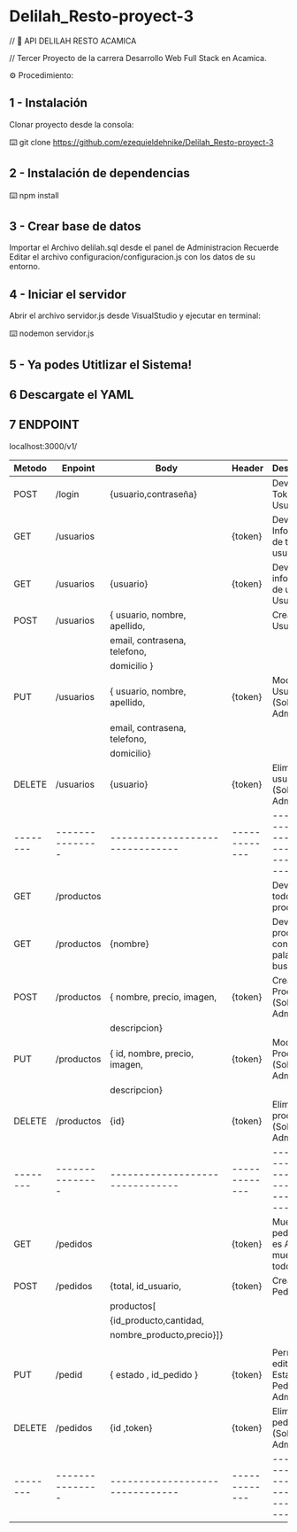 # Delilah_Resto-proyect-3

// 🔧 API DELILAH RESTO ACAMICA

// Tercer Proyecto de la carrera Desarrollo Web Full Stack en Acamica.

 ⚙️ Procedimiento:

 ## 1 - Instalación 

 Clonar proyecto desde la consola:

 ⌨️ git clone https://github.com/ezequieldehnike/Delilah_Resto-proyect-3


 ## 2 - Instalación de dependencias 

 ⌨️ npm install

 ## 3 - Crear base de datos 

 Importar el Archivo delilah.sql desde el panel de Administracion
 Recuerde Editar el archivo configuracion/configuracion.js con los datos de su entorno.

 ## 4 - Iniciar el servidor 

 Abrir el archivo servidor.js desde VisualStudio y ejecutar en terminal:

 ⌨️ nodemon servidor.js

 ## 5 - Ya podes Utitlizar el Sistema! 

 ## 6 Descargate el YAML

 ## 7 ENDPOINT

 localhost:3000/v1/

 | Metodo |    Enpoint    |             Body              |    Header   |                  Descripcion                   |
 |--------|---------------|-------------------------------|-------------|------------------------------------------------|
 |  POST  | /login        |{usuario,contraseña}		        |  	  	      | Devuelve el Token del Usuario                  |
 |  GET   | /usuarios     |                   		        |  {token}    | Devuelve Informacion de todos los usuarios     |
 |  GET   | /usuarios     |{usuario}    				          |  {token}    | Devuelve informacion de un Usuario 		         |
 |  POST  | /usuarios     |{ usuario, nombre, apellido,   |             | Crea un Usuario                                |
 |		    |		    	      |	email, contrasena, telefono,  |  		        |                                                |
 |		    |			          | domicilio  }          		    |             |					                                       |
 |   PUT  | /usuarios     |{ usuario, nombre, apellido,   |  {token}    | Modifica un Usuario      (Solo Admin)          |
 |        | 		          |email, contrasena, telefono,   |             |                                                |
 |		    |				        | domicilio}          		      |             |                                                |
 | DELETE | /usuarios     |{usuario}                      |  {token}    | Elimina un usuario       (Solo Admin)          |
 |--------|---------------|-------------------------------|-------------|------------------------------------------------|
 |   GET  | /productos    |                      	        |             | Devuelve todos los productos                   |
 |   GET  | /productos    | {nombre}               	      |             | Devuelve prod. contenga la palabra buscada     |
 |  POST  | /productos    |{ nombre, precio, imagen,      |  {token}    | Crea un Producto         (Solo Admin)          |
 |		    |	              |	descripcion}                  |             |                                                |
 |  PUT   | /productos    |{ id, nombre, precio, imagen,  |  {token}    | Modifica un Producto      (Solo Admin)         |
 |		    |	              |	descripcion}                  |             |                                                |
 | DELETE | /productos    |{id}	                  	      |  {token}    | Elimina un producto       (Solo Admin)         |
 |--------|---------------|-------------------------------|-------------|------------------------------------------------|
 |  GET   | /pedidos      |                      	        |  {token}    | Muestra pedidos(si es Admin muestra todos)     |
 |  POST  | /pedidos      |{total, id_usuario,            |  {token}    | Crea un Pedido                                 |
 |		    |               | productos[                    |             |                                                |
 |	      |               |{id_producto,cantidad,         |             |                                                |
 |	      |               | nombre_producto,precio}]}     |             |                                                |
 |		    |	              |             				          |             |                                                |
 |  PUT   | /pedid        |{ estado , id_pedido }         |  {token}    | Permite editar el Estado del Pedido(Solo Admin)|
 | DELETE | /pedidos      |{id ,token}	        	        |  {token}    | Elimina un pedido        (Solo Admin)          |
 |--------|---------------|-------------------------------|-------------|------------------------------------------------|

